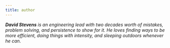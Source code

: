 ```yaml
---
title: author
---
```


_**David Stevens** is an engineering lead with two decades worth of mistakes, problem solving, and persistence to show for it.  He loves finding ways to be more efficient, doing things with intensity, and sleeping outdoors whenever he can._
